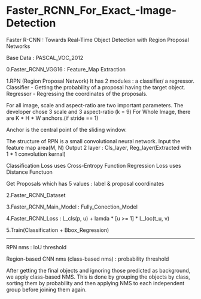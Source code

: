 # Faster_RCNN_For_Exact_-Image-Detection

 Faster R-CNN : Towards Real-Time Object Detection with Region Proposal Networks

 Base
  Data : PASCAL_VOC_2012

 0.Faster_RCNN_VGG16 : Feature_Map Extraction

 1.RPN (Region Proposal Network) 
  It has 2 modules : a classifier/ a regressor.
   Classifier - Getting the probability of a proposal having the target object.
   Regressor - Regressing the coordinates of the proposals.
 
  For all image, scale and aspect-ratio are two important parameters.
   The developer chose 3 scale and 3 aspect-ratio (k = 9)
   For Whole Image, there are K * H * W anchors.(if stride == 1)

  Anchor is the central point of the sliding window.
 
  The structure of RPN is a small convolutional neural network. 
   Input the feature map area(M, N)
   Output 2 layer : Cls_layer, Reg_layer(Extracted with 1 * 1 convolution kernal)

  Classification Loss uses Cross-Entropy Function
  Regression Loss uses Distance Functuon
  
  Get Proposals which has 5 values : label & proposal coordinates  

 2.Faster_RCNN_Dataset

 3.Faster_RCNN_Main_Model : Fully_Conection_Model

 4.Faster_RCNN_Loss : L_cls(p, u) + lamda * [u >= 1] * L_loc(t_u, v)

 5.Train(Classification + Bbox_Regression)

**************************************************************************************************
RPN nms : IoU threshold

Region-based CNN nms (class-based nms) : probability threshold

After getting the final objects and ignoring those predicted as background, we apply class-based NMS.
This is done by grouping the objects by class, sorting them by probability and then applying NMS to each independent group before joining them again.
